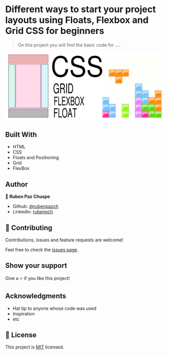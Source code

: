 # Different ways to start your project layouts using Floats, Flexbox and Grid CSS for beginners

> On this project you will find the basic code for ....

![screenshot](./banner-article1.png)

## Built With

- HTML
- CSS
- Floats and Positioning
- Grid
- FlexBox


## Author

👤 **Ruben Paz Chuspe**

- Github: [@rubenpazch](https://github.com/rubenpazch)
- Linkedin: [rubenpch](https://www.linkedin.com/in/rubenpch/)

## 🤝 Contributing

Contributions, issues and feature requests are welcome!

Feel free to check the [issues page](issues/).

## Show your support

Give a ⭐️ if you like this project!

## Acknowledgments

- Hat tip to anyone whose code was used
- Inspiration
- etc

## 📝 License

This project is [MIT](lic.url) licensed.

